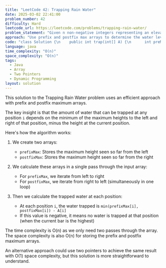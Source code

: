 ```yaml
---
title: "LeetCode 42: Trapping Rain Water"
date: 2025-03-02 22:41:00
problem_number: 42
difficulty: Hard
leetcode_url: https://leetcode.com/problems/trapping-rain-water/
problem_statement: "Given n non-negative integers representing an elevation map where the width of each bar is 1, compute how much water it can trap after raining."
approach: "Use prefix and postfix max arrays to determine the water level at each position."
code: "class Solution {\n    public int trap(int[] A) {\n      int preMax = 0;\n      int postMax = 0;\n      int[] prefixMax = new int[A.length];\n      int[] postfixMax = new int[A.length];\n      for(int i = 0; i < A.length; i++) {\n          preMax = Math.max(preMax, A[i]);\n          prefixMax[i] = preMax;\n          postMax = Math.max(postMax, A[A.length - i - 1]);\n          postfixMax[A.length - i - 1] = postMax;\n      }\n      int total = 0;\n      for(int i = 0; i < A.length; i++) {\n          total += Math.min(prefixMax[i], postfixMax[i]) - A[i];\n      }\n      return total;\n    }\n}"
language: java
time_complexity: "O(n)"
space_complexity: "O(n)"
tags:
  - Java
  - Array
  - Two Pointers
  - Dynamic Programming
layout: solution
---
```


This solution to the Trapping Rain Water problem uses an efficient approach with prefix and postfix maximum arrays.

The key insight is that the amount of water that can be trapped at any position `i` depends on the minimum of the maximum heights to the left and right of that position, minus the height at the current position.

Here's how the algorithm works:

1. We create two arrays:
   - `prefixMax`: Stores the maximum height seen so far from the left
   - `postfixMax`: Stores the maximum height seen so far from the right

2. We calculate these arrays in a single pass through the input array:
   - For `prefixMax`, we iterate from left to right
   - For `postfixMax`, we iterate from right to left (simultaneously in one loop)

3. Then we calculate the trapped water at each position:
   - At each position `i`, the water trapped is `min(prefixMax[i], postfixMax[i]) - A[i]`
   - If this value is negative, it means no water is trapped at that position (when the current bar is the highest)

The time complexity is O(n) as we only need two passes through the array.
The space complexity is also O(n) for storing the prefix and postfix maximum arrays.

An alternative approach could use two pointers to achieve the same result with O(1) space complexity, but this solution is more straightforward to understand.
